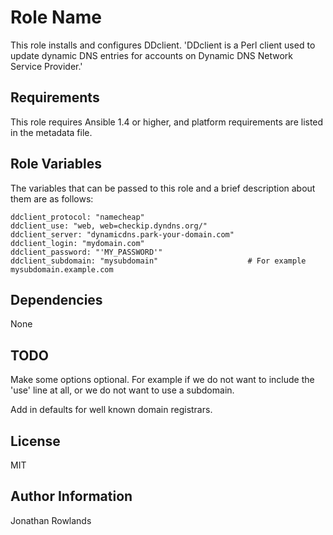 Role Name
========

This role installs and configures DDclient. 'DDclient is a Perl client used to update dynamic DNS entries for accounts on Dynamic DNS Network Service Provider.'

Requirements
------------

This role requires Ansible 1.4 or higher, and platform requirements are listed in the metadata file.

Role Variables
--------------

The variables that can be passed to this role and a brief description about
them are as follows:

    ddclient_protocol: "namecheap"
    ddclient_use: "web, web=checkip.dyndns.org/"
    ddclient_server: "dynamicdns.park-your-domain.com"
    ddclient_login: "mydomain.com"
    ddclient_password: "'MY_PASSWORD'"
    ddclient_subdomain: "mysubdomain"                    # For example mysubdomain.example.com

Dependencies
------------

None


TODO
------------

Make some options optional. For example if we do not want to include the 'use' line at all, or we do not want to use a subdomain.

Add in defaults for well known domain registrars.

License
-------

MIT

Author Information
------------------

Jonathan Rowlands
